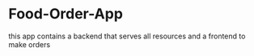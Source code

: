 # Food-Order-App
this app contains a backend that serves all resources and a frontend to make orders
